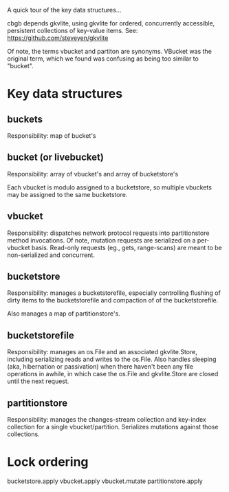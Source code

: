 A quick tour of the key data structures...

cbgb depends gkvlite, using gkvlite for ordered, concurrently
accessible, persistent collections of key-value items.  See:
https://github.com/steveyen/gkvlite

Of note, the terms vbucket and partiton are synonyms.  VBucket was the
original term, which we found was confusing as being too similar to
"bucket".

Key data structures
===================

buckets
-------

Responsibility: map of bucket's

bucket (or livebucket)
----------------------

Responsibility: array of vbucket's and array of bucketstore's

Each vbucket is modulo assigned to a bucketstore, so multiple vbuckets
may be assigned to the same bucketstore.

vbucket
-------

Responsibility: dispatches network protocol requests into
partitionstore method invocations. Of note, mutation requests are
serialized on a per-vbucket basis.  Read-only requests (eg., gets,
range-scans) are meant to be non-serialized and concurrent.

bucketstore
-----------

Responsibility: manages a bucketstorefile, especially controlling
flushing of dirty items to the bucketstorefile and compaction of
of the bucketstorefile.

Also manages a map of partitionstore's.

bucketstorefile
---------------

Responsibility: manages an os.File and an associated
gkvlite.Store, including serializing reads and writes to the os.File.
Also handles sleeping (aka, hibernation or passivation) when there
haven't been any file operations in awhile, in which case the os.File
and gkvlite.Store are closed until the next request.

partitionstore
--------------

Responsibility: manages the changes-stream collection and
key-index collection for a single vbucket/partition.  Serializes
mutations against those collections.

Lock ordering
=============

bucketstore.apply
  vbucket.apply
    vbucket.mutate
      partitionstore.apply
